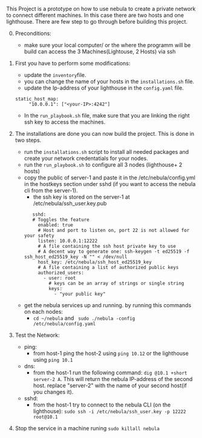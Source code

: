 This Project is a prototype on how to use nebula to create a private network to connect different  machines.  In this case there are two hosts and one lighthouse.
There are few step to go through before building this project. 

0. Preconditions:
   - make sure your local computer/ or the where the programm will be build can access the 3 Machines(Lightouse, 2 Hosts) via ssh
1. First you have to perform some modifications:
   - update the `inventory`file.
   - you can change the name of your hosts in the `installations.sh` file. 
   - update the Ip-address of your lighthouse in the `config.yaml` file.
   ```
   static_host_map:
        "10.0.0.1": ["<your-IP>:4242"]
   ```
   - In the `run_playbook.sh` file, make sure that you are linking the right ssh key to access the machines.
2. The installations are done you can now build the project. This is done in two steps.
   - run the `installations.sh` script to install all needed packages and create your network credentatials for your nodes.
   - run the `run_playbook.sh` to configure all 3 nodes (lighthouse+ 2 hosts)
   - copy the public of server-1 and paste it in the /etc/nebula/config.yml in the hostkeys section under sshd (if you want to access the nebula cli from the server-1).
      - the ssh key is stored on the server-1 at /etc/nebula/ssh_user.key.pub
     ```
        sshd:
        # Toggles the feature
          enabled: true
          # Host and port to listen on, port 22 is not allowed for your safety
          listen: 10.0.0.1:12222
          # A file containing the ssh host private key to use
          # A decent way to generate one: ssh-keygen -t ed25519 -f ssh_host_ed25519_key -N "" < /dev/null
          host_key: /etc/nebula/ssh_host_ed25519_key
          # A file containing a list of authorized public keys
          authorized_users:
            - user: root
              # keys can be an array of strings or single string
              keys:
                - "your public key"
      ```
   -  get the nebula services up and running. by running this commands on each nodes:
      - `cd ~/nebula` and ` sudo ./nebula -config /etc/nebula/config.yaml`
 
3. Test the Network:
   - ping:
     - from host-1 ping the host-2 using `ping 10.12`  or the lighthouse using `ping 10.1`
   - dns:
     - from the host-1 run the following command: `dig @10.1 +short server-2 A`. This will return the nebula IP-address of the second host. replace "server-2" with the name of your second host(if you changes it).
   - sshd:
     - from the host-1 try to connect to the nebula CLI (on the lighthouse): `sudo ssh -i /etc/nebula/ssh_user.key -p 12222 root@10.1`
4. Stop the service in a machine runing `sudo killall nebula`
